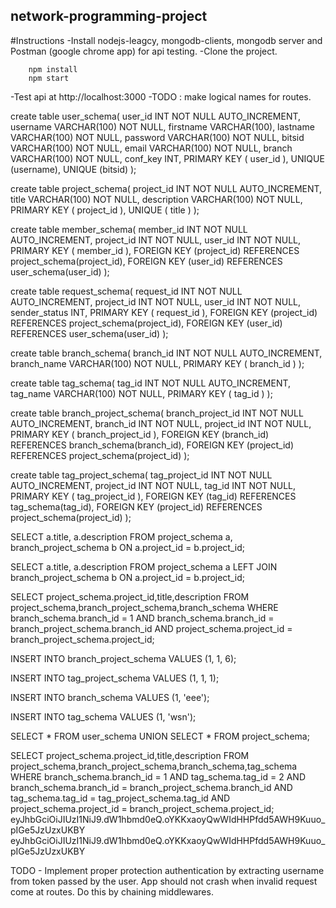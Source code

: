 ## network-programming-project
#Instructions 
-Install nodejs-leagcy, mongodb-clients, mongodb server and Postman (google chrome app) for api testing.
-Clone the project. 
```
	npm install
	npm start
``` 
-Test api at http://localhost:3000 
-TODO : make logical names for routes.


create table user_schema(
	user_id  INT NOT NULL AUTO_INCREMENT,
	username  VARCHAR(100) NOT NULL,
	firstname  VARCHAR(100),
	lastname  VARCHAR(100) NOT NULL,
	password  VARCHAR(100) NOT NULL,
	bitsid  VARCHAR(100) NOT NULL,
	email  VARCHAR(100) NOT NULL,
	branch  VARCHAR(100) NOT NULL,
	conf_key  INT,
	PRIMARY KEY ( user_id ),
	UNIQUE (username),
	UNIQUE (bitsid)
);

create table project_schema(
	project_id  INT NOT NULL AUTO_INCREMENT,
	title VARCHAR(100) NOT NULL,
	description  VARCHAR(100) NOT NULL,
	PRIMARY KEY ( project_id ),
	UNIQUE ( title )
);

create table member_schema(
	member_id INT NOT NULL AUTO_INCREMENT,
	project_id INT NOT NULL,
	user_id INT NOT NULL,
	PRIMARY KEY ( member_id ),
	FOREIGN KEY (project_id) REFERENCES project_schema(project_id),
	FOREIGN KEY (user_id) REFERENCES user_schema(user_id)
);

create table request_schema(
	request_id INT NOT NULL AUTO_INCREMENT,
	project_id INT NOT NULL,
	user_id INT NOT NULL,
	sender_status INT,
	PRIMARY KEY ( request_id ),
	FOREIGN KEY (project_id) REFERENCES project_schema(project_id),
	FOREIGN KEY (user_id) REFERENCES user_schema(user_id)
);

create table branch_schema(
	branch_id INT NOT NULL AUTO_INCREMENT,
	branch_name VARCHAR(100) NOT NULL,
	PRIMARY KEY ( branch_id )
);

create table tag_schema(
	tag_id INT NOT NULL AUTO_INCREMENT,
	tag_name VARCHAR(100) NOT NULL,
	PRIMARY KEY ( tag_id )
);

create table branch_project_schema(
	branch_project_id INT NOT NULL AUTO_INCREMENT,
	branch_id INT NOT NULL,
	project_id INT NOT NULL,
	PRIMARY KEY ( branch_project_id ),
	FOREIGN KEY (branch_id) REFERENCES branch_schema(branch_id),
	FOREIGN KEY (project_id) REFERENCES project_schema(project_id)
);

create table tag_project_schema(
	tag_project_id INT NOT NULL AUTO_INCREMENT,
	project_id INT NOT NULL,
	tag_id INT NOT NULL,
	PRIMARY KEY ( tag_project_id ),
	FOREIGN KEY (tag_id) REFERENCES tag_schema(tag_id),
	FOREIGN KEY (project_id) REFERENCES project_schema(project_id)
);

SELECT a.title, a.description
FROM project_schema a, branch_project_schema b
ON a.project_id = b.project_id;

SELECT a.title, a.description
FROM project_schema a LEFT JOIN branch_project_schema b
ON a.project_id = b.project_id;

SELECT project_schema.project_id,title,description
        FROM project_schema,branch_project_schema,branch_schema
        WHERE branch_schema.branch_id = 1 AND branch_schema.branch_id = branch_project_schema.branch_id AND project_schema.project_id = branch_project_schema.project_id;
		
INSERT INTO branch_project_schema VALUES
        (1, 1, 6);

INSERT INTO tag_project_schema VALUES
        (1, 1, 1);

INSERT INTO branch_schema VALUES
        (1, 'eee');

INSERT INTO tag_schema VALUES
        (1, 'wsn');
		
SELECT * FROM user_schema UNION SELECT * FROM project_schema;




SELECT project_schema.project_id,title,description
        FROM project_schema,branch_project_schema,branch_schema,tag_schema
        WHERE branch_schema.branch_id = 1 AND tag_schema.tag_id = 2 AND branch_schema.branch_id = branch_project_schema.branch_id AND tag_schema.tag_id = tag_project_schema.tag_id AND project_schema.project_id = branch_project_schema.project_id;
eyJhbGciOiJIUzI1NiJ9.dW1hbmd0eQ.oYKKxaoyQwWIdHHPfdd5AWH9Kuuo_pIGe5JzUzxUKBY
eyJhbGciOiJIUzI1NiJ9.dW1hbmd0eQ.oYKKxaoyQwWIdHHPfdd5AWH9Kuuo_pIGe5JzUzxUKBY

TODO - 
	Implement proper protection authentication by extracting username from token passed by the user.
	App should not crash when invalid request come at routes. Do this by chaining middlewares.
	

		